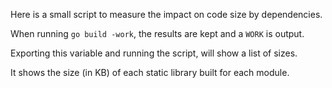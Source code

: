 
Here is a small script to measure the impact on code size by dependencies.

When running `go build -work`, the results are kept and a `WORK` is output.

Exporting this variable and running the script, will show a list of sizes.

It shows the size (in KB) of each static library built for each module.
